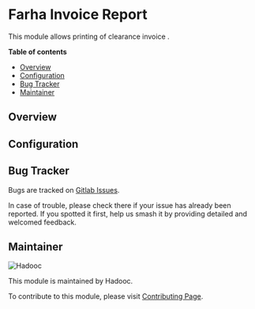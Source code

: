 # Farha Invoice Report

This module allows printing of clearance invoice .

**Table of contents**

- [Overview](#overview)
- [Configuration](#configuration)
- [Bug Tracker](#bug-tracker)
- [Maintainer](#maintainer)

## Overview

## Configuration

## Bug Tracker

Bugs are tracked on [Gitlab Issues](https://gitlab.com/hadooc/odoo-sa/custom/farha_logistic/-/issues).

In case of trouble, please check there if your issue has already been reported. If you spotted it first, help us smash
it by providing detailed and welcomed feedback.

## Maintainer

![Hadooc](https://hadooc.com/logo)

This module is maintained by Hadooc.

To contribute to this module, please visit [Contributing Page](https://gitlab.com/hadooc/extra/wikis/Contributing).

